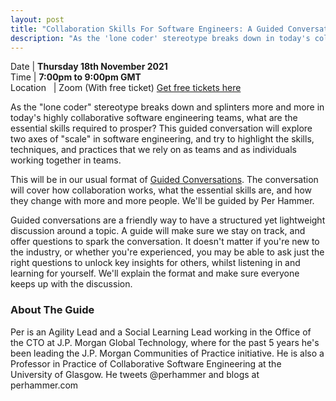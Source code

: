 ```yaml
---
layout: post
title: "Collaboration Skills For Software Engineers: A Guided Conversation"
description: "As the 'lone coder' stereotype breaks down in today's collaborative software engineering teams, what are the skills you need to prosper?"
---
```


Date | **Thursday 18th November 2021** <br>
Time | **7:00pm to 9:00pm GMT**<br>
Location &nbsp; | Zoom (With free ticket)
[Get free tickets here](https://www.eventbrite.com/e/codecraft-collaboration-skills-for-software-engineers-tickets-202440855047)


As the "lone coder" stereotype breaks down and splinters more and more in today's highly collaborative software engineering teams, what are the essential skills required to prosper? This guided conversation will explore two axes of "scale" in software engineering, and try to highlight the skills, techniques, and practices that we rely on as teams and as individuals working together in teams.

This will be in our usual format of [Guided Conversations](http://guidedconversations.org/). The conversation will cover how collaboration works, what the essential skills are, and how they change with more and more people. We'll be guided by Per Hammer.

Guided conversations are a friendly way to have a structured yet lightweight discussion around a topic. A guide will make sure we stay on track, and offer questions to spark the conversation. It doesn't matter if you're new to the industry, or whether you're experienced, you may be able to ask just the right questions to unlock key insights for others, whilst listening in and learning for yourself. We'll explain the format and make sure everyone keeps up with the discussion.

### About The Guide

Per is an Agility Lead and a Social Learning Lead working in the Office of the CTO at J.P. Morgan Global Technology, where for the past 5 years he's been leading the J.P. Morgan Communities of Practice initiative. He is also a Professor in Practice of Collaborative Software Engineering at the University of Glasgow. He tweets @perhammer and blogs at perhammer.com
